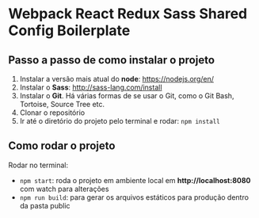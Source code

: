 # Webpack React Redux Sass Shared Config Boilerplate

## Passo a passo de como instalar o projeto

1. Instalar a versão mais atual do **node**: https://nodejs.org/en/
2. Instalar o **Sass**: http://sass-lang.com/install
3. Instalar o **Git**. Há várias formas de se usar o Git, como o Git Bash, Tortoise, Source Tree etc.
4. Clonar o repositório
5. Ir até o diretório do projeto pelo terminal e rodar:
  `npm install`

## Como rodar o projeto

Rodar no terminal:
- `npm start`: roda o projeto em ambiente local em **http://localhost:8080** com watch para alterações
- `npm run build`: para gerar os arquivos estáticos para produção dentro da pasta public
